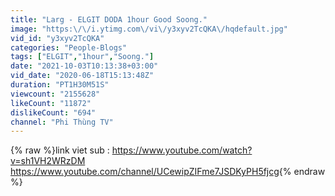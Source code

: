 ```yaml
---
title: "Larg - ELGIT DODA 1hour Good Soong."
image: "https:\/\/i.ytimg.com\/vi\/y3xyv2TcQKA\/hqdefault.jpg"
vid_id: "y3xyv2TcQKA"
categories: "People-Blogs"
tags: ["ELGIT","1hour","Soong."]
date: "2021-10-03T10:13:38+03:00"
vid_date: "2020-06-18T15:13:48Z"
duration: "PT1H30M51S"
viewcount: "2155628"
likeCount: "11872"
dislikeCount: "694"
channel: "Phi Thùng TV"
---
```

{% raw %}link viet sub : <a rel="nofollow" target="blank" href="https://www.youtube.com/watch?v=sh1VH2WRzDM">https://www.youtube.com/watch?v=sh1VH2WRzDM</a><br /><a rel="nofollow" target="blank" href="https://www.youtube.com/channel/UCewipZIFme7JSDKyPH5fjcg">https://www.youtube.com/channel/UCewipZIFme7JSDKyPH5fjcg</a>{% endraw %}
